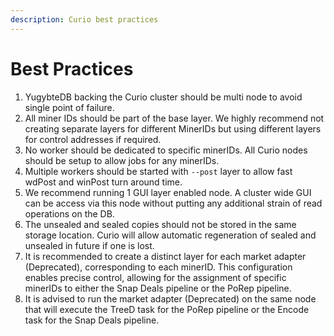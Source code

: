 ```yaml
---
description: Curio best practices
---
```


# Best Practices

1. YugybteDB backing the Curio cluster should be multi node to avoid single point of failure.
2. All miner IDs should be part of the base layer. We highly recommend not creating separate layers for different MinerIDs but using different layers for control addresses if required.
3. No worker should be dedicated to specific minerIDs. All Curio nodes should be setup to allow jobs for any minerIDs.
4. Multiple workers should be started with `--post` layer to allow fast wdPost and winPost turn around time.&#x20;
5. We recommend running 1 GUI layer enabled node. A cluster wide GUI can be access via this node without putting any additional strain of read operations on the DB.
6. The unsealed and sealed copies should not be stored in the same storage location. Curio will allow automatic regeneration of sealed and unsealed in future if one is lost.
7. It is recommended to create a distinct layer for each market adapter (Deprecated), corresponding to each minerID. This configuration enables precise control, allowing for the assignment of specific minerIDs to either the Snap Deals pipeline or the PoRep pipeline.
8. It is advised to run the market adapter (Deprecated) on the same node that will execute the TreeD task for the PoRep pipeline or the Encode task for the Snap Deals pipeline.

